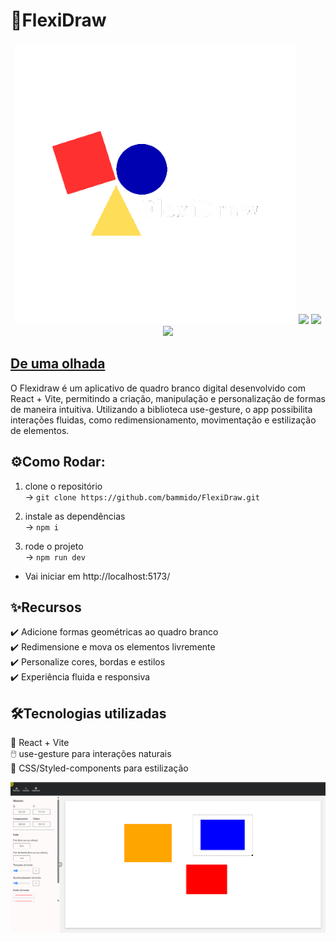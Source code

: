 # 🎨FlexiDraw

<div align="center">
  <img src="./public/FlexiDraw-logo.png">

  <img src="https://img.shields.io/badge/React-20232A?style=for-the-badge&logo=react&logoColor=61DAFB">
  <img src="https://img.shields.io/badge/Vite-B73BFE?style=for-the-badge&logo=vite&logoColor=FFD62E">
  <img src="https://img.shields.io/badge/TypeScript-007ACC?style=for-the-badge&logo=typescript&logoColor=white">
</div>

## [De uma olhada](https://flexi-draw.vercel.app/)

O Flexidraw é um aplicativo de quadro branco digital desenvolvido com React + Vite, permitindo a criação, manipulação e personalização de formas de maneira intuitiva. Utilizando a biblioteca use-gesture, o app possibilita interações fluidas, como redimensionamento, movimentação e estilização de elementos.

## ⚙️Como Rodar:

1. clone o repositório  
→ ``` git clone https://github.com/bammido/FlexiDraw.git ```

2. instale as dependências  
→ ``` npm i ```

3. rode o projeto  
→ ``` npm run dev ```

* Vai iniciar em http://localhost:5173/

## ✨Recursos  
✔️ Adicione formas geométricas ao quadro branco  
✔️ Redimensione e mova os elementos livremente  
✔️ Personalize cores, bordas e estilos  
✔️ Experiência fluida e responsiva  

## 🛠️Tecnologias utilizadas  
🚀 React + Vite    
🖱️ use-gesture para interações naturais  
🎨 CSS/Styled-components para estilização  

![](./public/quadro-branco-com-quadrados.png)